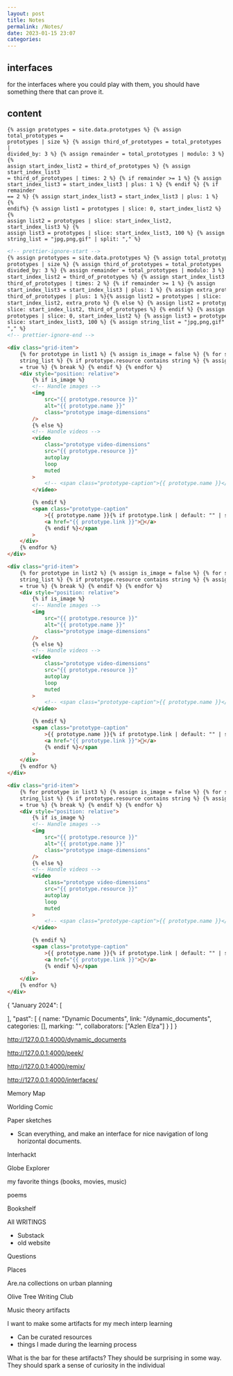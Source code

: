 ```yaml
---
layout: post
title: Notes
permalink: /Notes/
date: 2023-01-15 23:07
categories:
---
```


## interfaces

for the interfaces where you could play with them, you should have something there that can prove it.

## content

    {% assign prototypes = site.data.prototypes %} {% assign total_prototypes =
    prototypes | size %} {% assign third_of_prototypes = total_prototypes |
    divided_by: 3 %} {% assign remainder = total_prototypes | modulo: 3 %} {%
    assign start_index_list2 = third_of_prototypes %} {% assign start_index_list3
    = third_of_prototypes | times: 2 %} {% if remainder >= 1 %} {% assign
    start_index_list3 = start_index_list3 | plus: 1 %} {% endif %} {% if remainder
    == 2 %} {% assign start_index_list3 = start_index_list3 | plus: 1 %} {%
    endif%} {% assign list1 = prototypes | slice: 0, start_index_list2 %} {%
    assign list2 = prototypes | slice: start_index_list2, start_index_list3 %} {%
    assign list3 = prototypes | slice: start_index_list3, 100 %} {% assign
    string_list = "jpg,png,gif" | split: "," %}

```html
<!-- prettier-ignore-start -->
{% assign prototypes = site.data.prototypes %} {% assign total_prototypes =
prototypes | size %} {% assign third_of_prototypes = total_prototypes |
divided_by: 3 %} {% assign remainder = total_prototypes | modulo: 3 %} {% assign
start_index_list2 = third_of_prototypes %} {% assign start_index_list3 =
third_of_prototypes | times: 2 %} {% if remainder >= 1 %} {% assign
start_index_list3 = start_index_list3 | plus: 1 %} {% assign extra_proto =
third_of_prototypes | plus: 1 %}{% assign list2 = prototypes | slice:
start_index_list2, extra_proto %} {% else %} {% assign list2 = prototypes |
slice: start_index_list2, third_of_prototypes %} {% endif %} {% assign list1 =
prototypes | slice: 0, start_index_list2 %} {% assign list3 = prototypes |
slice: start_index_list3, 100 %} {% assign string_list = "jpg,png,gif" | split:
"," %}
<!-- prettier-ignore-end -->

<div class="grid-item">
	{% for prototype in list1 %} {% assign is_image = false %} {% for string in
	string_list %} {% if prototype.resource contains string %} {% assign is_image
	= true %} {% break %} {% endif %} {% endfor %}
	<div style="position: relative">
		{% if is_image %}
		<!-- Handle images -->
		<img
			src="{{ prototype.resource }}"
			alt="{{ prototype.name }}"
			class="prototype image-dimensions"
		/>
		{% else %}
		<!-- Handle videos -->
		<video
			class="prototype video-dimensions"
			src="{{ prototype.resource }}"
			autoplay
			loop
			muted
		>
			<!-- <span class="prototype-caption">{{ prototype.name }}</span> -->
		</video>

		{% endif %}
		<span class="prototype-caption"
			>{{ prototype.name }}{% if prototype.link | default: "" | strip != "" %}
			<a href="{{ prototype.link }}">🔗</a>
			{% endif %}</span
		>
	</div>
	{% endfor %}
</div>

<div class="grid-item">
	{% for prototype in list2 %} {% assign is_image = false %} {% for string in
	string_list %} {% if prototype.resource contains string %} {% assign is_image
	= true %} {% break %} {% endif %} {% endfor %}
	<div style="position: relative">
		{% if is_image %}
		<!-- Handle images -->
		<img
			src="{{ prototype.resource }}"
			alt="{{ prototype.name }}"
			class="prototype image-dimensions"
		/>
		{% else %}
		<!-- Handle videos -->
		<video
			class="prototype video-dimensions"
			src="{{ prototype.resource }}"
			autoplay
			loop
			muted
		>
			<!-- <span class="prototype-caption">{{ prototype.name }}</span> -->
		</video>

		{% endif %}
		<span class="prototype-caption"
			>{{ prototype.name }}{% if prototype.link | default: "" | strip != "" %}
			<a href="{{ prototype.link }}">🔗</a>
			{% endif %}</span
		>
	</div>
	{% endfor %}
</div>

<div class="grid-item">
	{% for prototype in list3 %} {% assign is_image = false %} {% for string in
	string_list %} {% if prototype.resource contains string %} {% assign is_image
	= true %} {% break %} {% endif %} {% endfor %}
	<div style="position: relative">
		{% if is_image %}
		<!-- Handle images -->
		<img
			src="{{ prototype.resource }}"
			alt="{{ prototype.name }}"
			class="prototype image-dimensions"
		/>
		{% else %}
		<!-- Handle videos -->
		<video
			class="prototype video-dimensions"
			src="{{ prototype.resource }}"
			autoplay
			loop
			muted
		>
			<!-- <span class="prototype-caption">{{ prototype.name }}</span> -->
		</video>

		{% endif %}
		<span class="prototype-caption"
			>{{ prototype.name }}{% if prototype.link | default: "" | strip != "" %}
			<a href="{{ prototype.link }}">🔗</a>
			{% endif %}</span
		>
	</div>
	{% endfor %}
</div>
```

{
"January 2024": [

],
"past": [
{
name: "Dynamic Documents",
link: "/dynamic_documents",
categories: [],
marking: "",
collaborators: ["Azlen Elza"]
}
]
}

http://127.0.0.1:4000/dynamic_documents

http://127.0.0.1:4000/peek/

http://127.0.0.1:4000/remix/

http://127.0.0.1:4000/interfaces/

Memory Map

Worlding Comic

Paper sketches

- Scan everything, and make an interface for nice navigation of long horizontal documents.

Interhackt

Globe Explorer

my favorite things (books, movies, music)

poems

Bookshelf

All WRITINGS

- Substack
- old website

Questions

Places

Are.na collections on urban planning

Olive Tree Writing Club

Music theory artifacts

I want to make some artifacts for my mech interp learning

- Can be curated resources
- things I made during the learning process

What is the bar for these artifacts? They should be surprising in some way.
They should spark a sense of curiosity in the individual
